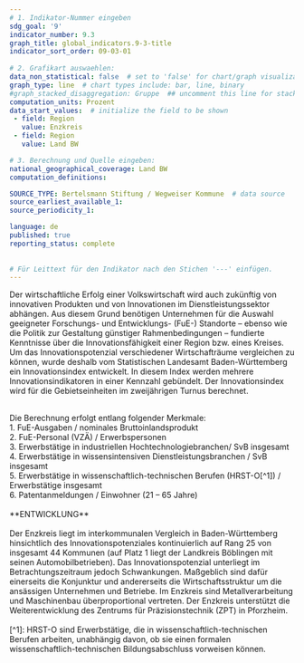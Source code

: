 ```yaml
---
# 1. Indikator-Nummer eingeben 
sdg_goal: '9'
indicator_number: 9.3
graph_title: global_indicators.9-3-title
indicator_sort_order: 09-03-01
 
# 2. Grafikart auswaehlen: 
data_non_statistical: false  # set to 'false' for chart/graph visualization 
graph_type: line  # chart types include: bar, line, binary 
#graph_stacked_disaggregation: Gruppe  ## uncomment this line for stacked bars. eplace 'Geschlecht' with the field of aggregation. 
computation_units: Prozent 
data_start_values:  # initialize the field to be shown  
 - field: Region 
   value: Enzkreis
 - field: Region 
   value: Land BW

# 3. Berechnung und Quelle eingeben: 
national_geographical_coverage: Land BW
computation_definitions: 

SOURCE_TYPE: Bertelsmann Stiftung / Wegweiser Kommune  # data source  
source_earliest_available_1: 
source_periodicity_1: 

language: de   
published: true 
reporting_status: complete
 
 
# Für Leittext für den Indikator nach den Stichen '---' einfügen. 
---
```

Der wirtschaftliche Erfolg einer Volkswirtschaft wird auch zukünftig von innovativen Produkten und von Innovationen im Dienstleistungssektor abhängen. Aus diesem Grund benötigen Unternehmen für die Auswahl geeigneter Forschungs- und Entwicklungs- (FuE-) Standorte – ebenso wie die Politik zur Gestaltung günstiger Rahmenbedingungen – fundierte Kenntnisse über die Innovationsfähigkeit einer Region bzw. eines Kreises. Um das Innovationspotenzial verschiedener Wirtschafträume vergleichen zu können, wurde deshalb vom Statistischen Landesamt Baden-Württemberg ein Innovationsindex entwickelt. In diesem Index werden mehrere Innovationsindikatoren in einer Kennzahl gebündelt. Der Innovationsindex wird für die Gebietseinheiten im zweijährigen Turnus berechnet. <br>
<br>
<div> Die Berechnung erfolgt entlang folgender Merkmale: <br> 
1. FuE-Ausgaben / nominales Bruttoinlandsprodukt <br>
2. FuE-Personal (VZÄ) / Erwerbspersonen <br>
3. Erwerbstätige in industriellen Hochtechnologiebranchen/ SvB insgesamt <br>
4. Erwerbstätige in wissensintensiven Dienstleistungsbranchen / SvB insgesamt <br>
5. Erwerbstätige in wissenschaftlich-technischen Berufen (HRST-O[^1]) / Erwerbstätige insgesamt <br>
6. Patentanmeldungen / Einwohner (21 – 65 Jahre)</div> 
<br>
**ENTWICKLUNG** <br>
<br>
Der Enzkreis liegt im interkommunalen Vergleich in Baden-Württemberg hinsichtlich des Innovationspotenziales kontinuierlich auf Rang 25 von insgesamt 44 Kommunen (auf Platz 1 liegt der Landkreis Böblingen mit seinen Automobilbetrieben). Das Innovationspotenzial unterliegt im Betrachtungszeitraum jedoch Schwankungen. Maßgeblich sind dafür einerseits die Konjunktur und andererseits die Wirtschaftsstruktur um die ansässigen Unternehmen und Betriebe. Im Enzkreis sind Metallverarbeitung und Maschinenbau überproportional vertreten. Der Enzkreis unterstützt die Weiterentwicklung des Zentrums für Präzisionstechnik (ZPT) in Pforzheim.
<br>
<br>
[^1]: HRST-O sind Erwerbstätige, die in wissenschaftlich-technischen Berufen arbeiten, unabhängig davon, ob sie einen formalen wissenschaftlich-technischen Bildungsabschluss vorweisen können.
